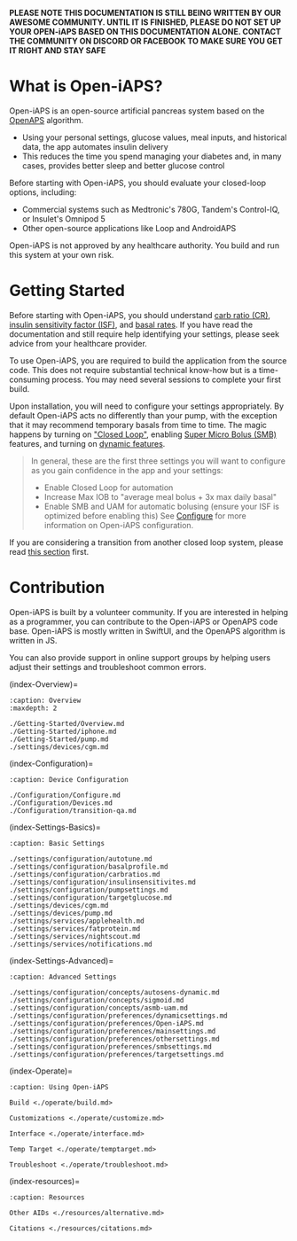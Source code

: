 **PLEASE NOTE THIS DOCUMENTATION IS STILL BEING WRITTEN BY OUR AWESOME COMMUNITY. UNTIL IT IS FINISHED, PLEASE DO NOT SET UP YOUR OPEN-iAPS BASED ON THIS DOCUMENTATION ALONE. CONTACT THE COMMUNITY ON DISCORD OR FACEBOOK TO MAKE SURE YOU GET IT RIGHT AND STAY SAFE**

# What is Open-iAPS?
Open-iAPS is an open-source artificial pancreas system based on the [OpenAPS](https://openaps.readthedocs.io/en/latest/) algorithm. 

* Using your personal settings, glucose values, meal inputs, and historical data, the app automates insulin delivery
* This reduces the time you spend managing your diabetes and, in many cases, provides better sleep and better glucose control

Before starting with Open-iAPS, you should evaluate your closed-loop options, including:

* Commercial systems such as Medtronic's 780G, Tandem's Control-IQ, or Insulet's Omnipod 5
* Other open-source applications like Loop and AndroidAPS

Open-iAPS is not approved by any healthcare authority. You build and run this system at your own risk.

# Getting Started
Before starting with Open-iAPS, you should understand [carb ratio (CR)](https://github.com/nightscout/Open-iAPS-docs/blob/Operate-Folder-Updates/docs/EN/settings/configuration/carbratios.md#insulin-carbohydrate-ratio), [insulin sensitivity factor (ISF)](https://github.com/nightscout/Open-iAPS-docs/blob/Operate-Folder-Updates/docs/EN/settings/configuration/insulinsensitivities.md#insulin-sensitivity-factor), and [basal rates](https://github.com/nightscout/Open-iAPS-docs/blob/Operate-Folder-Updates/docs/EN/settings/configuration/basalprofile.md#basal-profile). If you have read the documentation and still require help identifying your settings, please seek advice from your healthcare provider.

To use Open-iAPS, you are required to build the application from the source code. This does not require substantial technical know-how but is a time-consuming process. You may need several sessions to complete your first build.

Upon installation, you will need to configure your settings appropriately. By default Open-iAPS acts no differently than your pump, with the exception that it may recommend temporary basals from time to time. The magic happens by turning on ["Closed Loop"](https://github.com/nightscout/Open-iAPS-docs/blob/Operate-Folder-Updates/docs/EN/Configuration/Configure.md#closed-loop), enabling [Super Micro Bolus (SMB)](https://github.com/nightscout/Open-iAPS-docs/blob/Operate-Folder-Updates/docs/EN/settings/configuration/preferences/smbsettings.md#open-iaps-smb-settings) features, and turning on [dynamic features](https://github.com/nightscout/Open-iAPS-docs/blob/Operate-Folder-Updates/docs/EN/settings/configuration/preferences/dynamicsettings.md#dynamic-settings).

>In general, these are the first three settings you will want to configure as you gain confidence in the app and your settings:
>
>- Enable Closed Loop for automation
>- Increase Max IOB to "average meal bolus + 3x max daily basal"
>- Enable SMB and UAM for automatic bolusing (ensure your ISF is optimized before enabling this)
>See [Configure](https://github.com/nightscout/Open-iAPS-docs/blob/Operate-Folder-Updates/docs/EN/Configuration/Configure.md#device-configuration) for more information on Open-iAPS configuration.

If you are considering a transition from another closed loop system, please read [this section](./Configuration/transition-qa.md) first.

# Contribution
Open-iAPS is built by a volunteer community. If you are interested in helping as a programmer, you can contribute to the Open-iAPS or OpenAPS code base. Open-iAPS is mostly written in SwiftUI, and the OpenAPS algorithm is written in JS.

You can also provide support in online support groups by helping users adjust their settings and troubleshoot common errors.


(index-Overview)=

```{toctree}
:caption: Overview
:maxdepth: 2

./Getting-Started/Overview.md
./Getting-Started/iphone.md
./Getting-Started/pump.md
./settings/devices/cgm.md

```
<!---

(index-Analyze)=

```{toctree}
:caption: Analyze

./Analyze/EvaluateBasal.md
./Analyze/EvaluateCR.md

```
--->
(index-Configuration)=

```{toctree}
:caption: Device Configuration

./Configuration/Configure.md
./Configuration/Devices.md
./Configuration/transition-qa.md

```
(index-Settings-Basics)=

```{toctree}
:caption: Basic Settings

./settings/configuration/autotune.md
./settings/configuration/basalprofile.md
./settings/configuration/carbratios.md
./settings/configuration/insulinsensitivites.md
./settings/configuration/pumpsettings.md
./settings/configuration/targetglucose.md
./settings/devices/cgm.md
./settings/devices/pump.md
./settings/services/applehealth.md
./settings/services/fatprotein.md
./settings/services/nightscout.md
./settings/services/notifications.md

```

(index-Settings-Advanced)=

```{toctree}
:caption: Advanced Settings

./settings/configuration/concepts/autosens-dynamic.md
./settings/configuration/concepts/sigmoid.md
./settings/configuration/concepts/asmb-uam.md
./settings/configuration/preferences/dynamicsettings.md
./settings/configuration/preferences/Open-iAPS.md
./settings/configuration/preferences/mainsettings.md
./settings/configuration/preferences/othersettings.md
./settings/configuration/preferences/smbsettings.md
./settings/configuration/preferences/targetsettings.md

```

(index-Operate)=

```{toctree}
:caption: Using Open-iAPS

Build <./operate/build.md>

Customizations <./operate/customize.md>

Interface <./operate/interface.md>

Temp Target <./operate/temptarget.md>

Troubleshoot <./operate/troubleshoot.md>

```


(index-resources)=

```{toctree}
:caption: Resources

Other AIDs <./resources/alternative.md>

Citations <./resources/citations.md>

```

